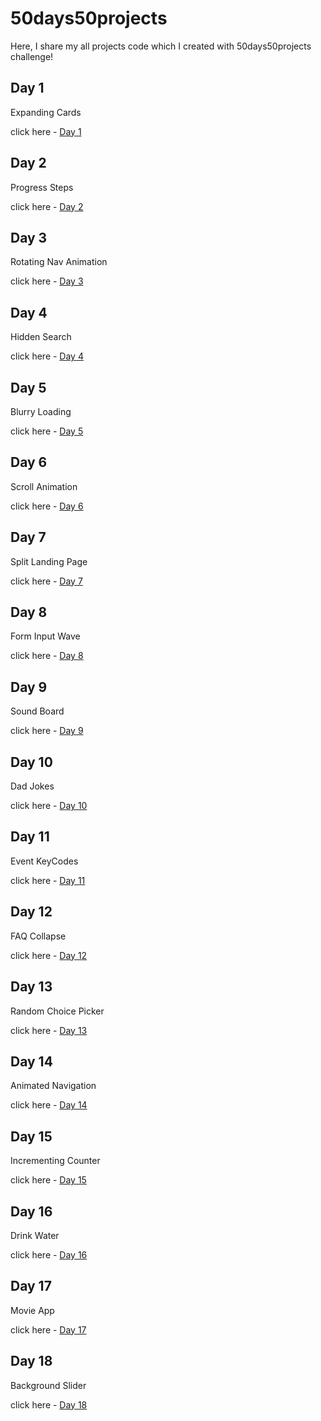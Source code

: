 # 50days50projects

Here, I share my all projects code which I created with 50days50projects challenge!

## Day 1

Expanding Cards

click here - [Day 1](expanding-cards/day1.md)


## Day 2

Progress Steps

click here - [Day 2](progress-steps/day2.md)


## Day 3

Rotating Nav Animation

click here - [Day 3](rotating-nav-animation/day3.md)


## Day 4

Hidden Search

click here - [Day 4](hidden-search/day4.md)


## Day 5

Blurry Loading

click here - [Day 5](blurry-loading/day5.md)


## Day 6

Scroll Animation

click here - [Day 6](scroll-animation/day6.md)


## Day 7

Split Landing Page

click here - [Day 7](split-landing-page/day7.md)


## Day 8

Form Input Wave

click here - [Day 8](form-input-wave/day8.md)


## Day 9

Sound Board

click here - [Day 9](sound-board/day9.md)


## Day 10

Dad Jokes

click here - [Day 10](dad-jokes/day10.md)


## Day 11

Event KeyCodes

click here - [Day 11](event-keycodes/day11.md)


## Day 12

FAQ Collapse

click here - [Day 12](faq-collapse/day12.md)


## Day 13

Random Choice Picker

click here - [Day 13](random-choice-picker/day13.md)


## Day 14

Animated Navigation

click here - [Day 14](animated-navigation/day14.md)


## Day 15

Incrementing Counter

click here - [Day 15](incrementing-counter/day15.md)


## Day 16

Drink Water

click here - [Day 16](drink-water/day16.md)


## Day 17

Movie App

click here - [Day 17](movie-app/day17.md)


## Day 18

Background Slider

click here - [Day 18](https://github.com/KaranChandekar/BackgroundSlid)

